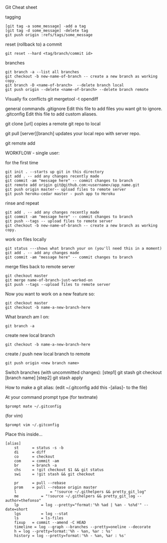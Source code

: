 Git Cheat sheet

tagging

    [git tag -a some_message] -add a tag
    [git tag -d some_message] -delete tag
    git push origin :refs/tags/some_message

reset (rollback to) a commit

    git reset --hard <tag/branch/commit id>


branches

    git branch -a --list all branches
    git checkout -b new-name-of-branch -- create a new branch as working copy.
    git branch -D <name-of-branch>  --delete branch local
    git push origin --delete <name-of-branch> --delete branch remote


Visually fix conflicts
git mergetool -t opendiff

general commands
.gitignore 
Edit this file to add files you want git to ignore.
.gitconfig
Edit this file to add custom aliases.

git clone [url]
copies a remote git repo to local

git pull [server][branch]
updates your local repo with server repo.

git remote add



WORKFLOW - single user:

for the first time

    git init . --starts up git in this directory
    git add . -- add any changes recently made
    git commit -am "message here" -- commit changes to branch
    git remote add origin git@github.com:<username>/app_name.git
    git push origin master-- upload files to remote server
    git push heroku-cedar master - push app to Heroku


rinse and repeat
    
    git add . -- add any changes recently made
    git commit -am "message here" -- commit changes to branch
    git push --tags -- upload files to remote server
    git checkout -b new-name-of-branch -- create a new branch as working copy.


work on files locally
    
    git status ---shows what branch your on (you'll need this in a moment)
    git add . -- add any changes made
    git commit -am "message here" -- commit changes to branch


merge files back to remote server
   
    git checkout master
    git merge name-of-branch-just-worked-on
    git push --tags --upload files to remote server


Now you want to work on a new feature so:
    
    git checkout master
    git checkout -b name-a-new-branch-here


What branch am I on:
    
    git branch -a


create new local branch
    
    git checkout -b name-a-new-branch-here


create / push new local branch to remote
    
    git push origin <new branch name>

Switch branches (with uncommitted changes):
[step1]
git stash
git checkout [branch name]
[step2]
git stash apply


How to make a git alias:
(edit ~/.gitconfig  add this -[alias]- to the file)

At your command prompt type
(for textmate)
    
    $prompt mate ~/.gitconfig

(for vim)

    $prompt vim ~/.gitconfig

Place this inside...

    [alias]
    	st		= status -s -b
    	di		= diff
    	co		= checkout
    	com		= commit -am
    	br		= branch -a
    	chs 	= !git checkout $1 && git status
    	swi 	= !git stash && git checkout

    	pr 		= pull --rebase
    	prom 	= pull --rebase origin master	
    	l       		= "!source ~/.githelpers && pretty_git_log"
      	me   		= "!source ~/.githelpers && pretty_git_log --author=thefonso"
    	lp      	= log --pretty="format:'%h %ad | %an - %s%d'" --date=short
    	lgs     	= log --stat
    	ls      	= ls-files
    	fixup 	= commit --amend -C HEAD				
    	timeline = log --graph --branches --pretty=oneline --decorate
    	h = log --pretty=format:'%h - %an, %ar : %s'			
    	history = log --pretty=format:'%h - %an, %ar : %s'